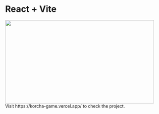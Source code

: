 # React + Vite

<img src="https://media.giphy.com/media/v1.Y2lkPTc5MGI3NjExN25keGp1ZHg4bXF4emhoczVkMGYwZHNxYmp6emc5cDU0c2E4YWNyaSZlcD12MV9pbnRlcm5hbF9naWZfYnlfaWQmY3Q9Zw/WmjfT8jUrhtJbWoDE3/giphy.gif" width="480" height="270" />
Visit https://korcha-game.vercel.app/ to check the project.
